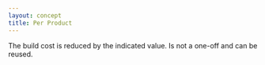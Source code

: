 ```yaml
---
layout: concept
title: Per Product
---
```


The build cost is reduced by the indicated value. Is not a one-off and can be reused.

